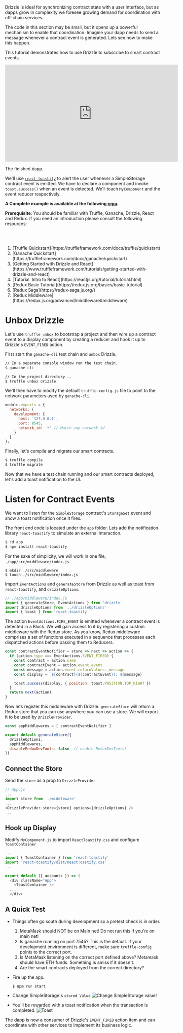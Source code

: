 Drizzle is ideal for synchronizing contract state with a user interface, but as
dapps grow in complexity we foresee growing demand for coordination with
off-chain services.

The code in this section may be small, but it opens up a powerful mechanism to
enable that coordination. Imagine your dapp needs to send a message whenever a
contract event is generated. Lets see how to make this happen.

This tutorial demonstrates how to use Drizzle to subscribe to smart contract
events.

<iframe width="560" height="315" src="https://www.youtube.com/embed/jGIY_l8oWTQ" frameborder="0" allow="accelerometer; autoplay; encrypted-media; gyroscope; picture-in-picture" allowfullscreen></iframe>

<p class="font-italic text-center">The finished dapp.</p>

We'll use [`react-toastify`](https://github.com/fkhadra/react-toastify) to alert the user whenever a SimpleStorage contract
event is emitted. We have to declare a <ToastContainer /> component and invoke
`toast.success()` when an event is detected. We'll touch `MyComponent` and the
event reducer respectively.

**A Complete example is available at the following [repo](https://github.com/trufflesuite/drizzle-event-demo).**

<div class="alert alert-info">
  <strong>Prerequisite</strong>: You should be familiar with Truffle, Ganache, Drizzle, React and Redux. If you need an introduction please consult the following resources:

  <br/><br/>

  <ol>
    <li>[Truffle Quickstart](https://truffleframework.com/docs/truffle/quickstart)</li>
    <li>[Ganache Quickstart](https://truffleframework.com/docs/ganache/quickstart)</li>
    <li>[Getting Started with Drizzle and React](https://www.truffleframework.com/tutorials/getting-started-with-drizzle-and-react)</li>
    <li>[Tutorial: Intro to React](https://reactjs.org/tutorial/tutorial.html)</li>
    <li>[Redux Basic Tutorial](https://redux.js.org/basics/basic-tutorial)</li>
    <li>[Redux Saga](https://redux-saga.js.org/)</li>
    <li>[Redux Middleware](https://redux.js.org/advanced/middleware#middleware)</li>
  </ol>
</div>


Unbox Drizzle
=============

Let's use `truffle unbox` to bootstrap a project and then wire up a contract
event to a display component by creating a reducer and hook it up to Drizzle's
`EVENT_FIRED` action.

First start the `ganache-cli` test chain and `unbox` Drizzle.

```bash
// In a separate console window run the test chain.
$ ganache-cli

// In the project directory...
$ truffle unbox drizzle
```

We'll then have to modify the default `truffle-config.js` file to point to the network parameters used by `ganache-cli`.

```js
module.exports = {
  networks: {
    development: {
      host: '127.0.0.1',
      port: 8545,
      network_id: '*' // Match any network id
    }
  }
};
```

Finally, let's compile and migrate our smart contracts.

```bash
$ truffle compile
$ truffle migrate
```

Now that we have a test chain running and our smart contracts deployed, let's add a toast notification to the UI.


Listen for Contract Events
==========================

We want to listen for the `SimpleStorage` contract's `StorageSet` event and show a toast notification once it fires.

The front end code is located under the `app` folder. Lets add the notification
library `react-toastify` to simulate an external interaction.

```sh
$ cd app
$ npm install react-toastify
```

For the sake of simplicity, we will work in one file, `./app/src/middleware/index.js`.

```
$ mkdir ./src/middleware
$ touch ./src/middleware/index.js
```

Import `EventActions` and `generateStore` from Drizzle as well as
toast from `react-toastify`, and `drizzleOptions`.

```js
// ./app/middleware/index.js
import { generateStore, EventActions } from 'drizzle'
import drizzleOptions from '../drizzleOptions'
import { toast } from 'react-toastify'

```

The action `EventActions.FIRE_EVENT` is emitted whenever a contract event is
detected in a Block. We will gain access to it by registering a custom
middleware with the Redux store. As you know, Redux middleware comprises a set
of functions executed in a sequence that processes each dispatched actions
before passing them to Reducers.


```js
const contractEventNotifier = store => next => action => {
  if (action.type === EventActions.EVENT_FIRED) {
    const contract = action.name
    const contractEvent = action.event.event
    const message = action.event.returnValues._message
    const display = `${contract}(${contractEvent}): ${message}`

    toast.success(display, { position: toast.POSITION.TOP_RIGHT })
  }
  return next(action)
}
```

Now lets register this middleware with Drizzle. `generateStore` will return a
Redux store that you can use anywhere you can use a store. We will export it to
be used by `DrizzleProvider`.

```js
const appMiddlewares = [ contractEventNotifier ]

export default generateStore({
  drizzleOptions,
  appMiddlewares,
  disableReduxDevTools: false  // enable ReduxDevTools!
})

```

Connect the Store
-----------------

Send the `store` as a prop to `DrizzleProvider`

```js
// App.js
...
import store from './middleware'
...
<DrizzleProvider store={store} options={drizzleOptions} />
...

```

Hook up Display
---------------

Modify `MyComponent.js` to import `ReactToastify.css` and configure `ToastContainer`

```js
...
import { ToastContainer } from 'react-toastify'
import 'react-toastify/dist/ReactToastify.css'
...

export default ({ accounts }) => (
  <div className="App">
    <ToastContainer />
  ...
  </div>
```


A Quick Test
------------
  * Things often go south during development so a pretest check is in order.
    1. MetaMask should NOT be on Main net! Do not run this if you're on main
       net!
    1. Is ganache running on port 7545? This is the default. If your development
       environment is different, make sure `truffle-config` points to the
       correct port.
    1. Is MetaMask listening on the correct port defined above? Metamask should
       have ETH funds. Something is amiss if it doesn't.
    1. Are the smart contracts deployed from the correct directory?

  * Fire up the app.
    ```
    $ npm run start
    ```
  * Change SimpleStorage's `stored Value`
    ![Change SimpleStorage value!](/img/tutorials/drizzle-and-contract-events/stored-value.gif)


  * You'll be rewarded with a toast notification when the transaction is completed.
    ![Toast](/img/tutorials/drizzle-and-contract-events/alert-toast.png "A
    successful Toast!")

The dapp is now a consumer of Drizzle's `EVENT_FIRED` action item and can
coordinate with other services to implement its business logic.